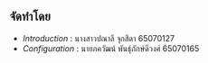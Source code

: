 ## จัดทำโดย
- *Introduction* : นางสาวปณาลี จุกสีดา 65070127
- *Configuration* : นายภควัฒน์ พันธุ์ภักษ์ดีวงศ์ 65070165
